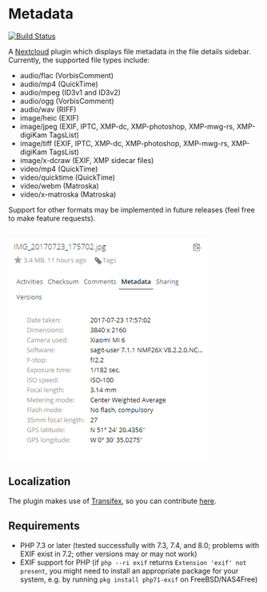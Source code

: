 # Metadata
[![Build Status](https://travis-ci.com/gino0631/nextcloud-metadata.svg?branch=master)](https://travis-ci.com/gino0631/nextcloud-metadata)

A [Nextcloud](https://nextcloud.com/) plugin which displays file metadata in the file details sidebar. Currently, the supported file types include:
- audio/flac (VorbisComment)
- audio/mp4 (QuickTime)
- audio/mpeg (ID3v1 and ID3v2)
- audio/ogg (VorbisComment)
- audio/wav (RIFF)
- image/heic (EXIF)
- image/jpeg (EXIF, IPTC, XMP-dc, XMP-photoshop, XMP-mwg-rs, XMP-digiKam TagsList)
- image/tiff (EXIF, IPTC, XMP-dc, XMP-photoshop, XMP-mwg-rs, XMP-digiKam TagsList)
- image/x-dcraw (EXIF, XMP sidecar files)
- video/mp4 (QuickTime)
- video/quicktime (QuickTime)
- video/webm (Matroska)
- video/x-matroska (Matroska)

Support for other formats may be implemented in future releases (feel free to make feature requests).

<br><kbd><img src="screenshots/jpg-metadata.png?raw=true"></kbd>

## Localization
The plugin makes use of [Transifex](https://www.transifex.com/), so you can contribute [here](https://www.transifex.com/nextcloud/nextcloud/metadata/).

## Requirements
* PHP 7.3 or later (tested successfully with 7.3, 7.4, and 8.0; problems with EXIF exist in 7.2; other versions may or may not work)
* EXIF support for PHP (if `php --ri exif` returns `Extension 'exif' not present`, you might need to install an appropriate package for your system, e.g. by running `pkg install php71-exif` on FreeBSD/NAS4Free)

